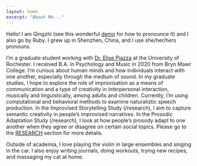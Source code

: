 ```yaml
---
layout: home
excerpt: "About Me..."
---
```


Hello! I am Qingzhi (see this wonderful [demo](https://www.chinesenamesinenglish.com/wiki/Qingzhi) for how to pronounce it) and I also go by Ruby. I grew up in Shenzhen, China, and I use she/her/hers pronouns.

I’m a graduate student working with [Dr. Elise Piazza](https://www.piazzalab.com/) at the University of Rochester. I received B.A. in Psychology and Music in 2020 from Bryn Mawr College. I’m curious about human minds and how individuals interact with one another, especially through the medium of sound. In my graduate studies, I hope to explore the role of improvisation as a means of communication and a type of creativity in interpersonal interaction, musically and linguistically, among adults and children. Currently, I’m using computational and behavioral methods to examine naturalistic speech production. In the Improvised Storytelling Study (/research), I aim to capture semantic creativity in people’s improvised narratives. In the Prosodic Adaptation Study (/research), I look at how people’s prosody adapt to one another when they agree or disagree on certain social topics. Please go to the [RESEARCH](/research) section for more details.

Outside of academia, I love playing the violin in large ensembles and singing in the car. I also enjoy writing journals, doing workouts, trying new recipes, and massaging my cat at home.
